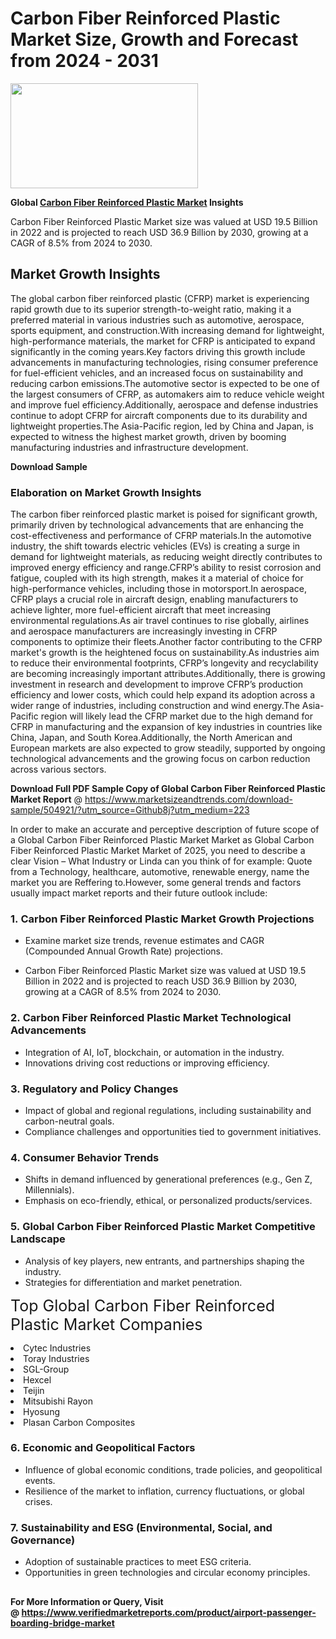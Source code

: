 <H1>Carbon Fiber Reinforced Plastic Market Size, Growth and Forecast from 2024 - 2031</H1><img class="aligncenter size-medium wp-image-584254" src="https://thirdeyenews.in/wp-content/uploads/2024/09/Global-Market-Research-300x168.jpeg" alt="" width="300" height="168" /><p><strong>Global&nbsp;<a href="https://www.marketsizeandtrends.com/download-sample/504921/?utm_source=Github8j?utm_medium=223">Carbon Fiber Reinforced Plastic Market</a> Insights</strong></p><p>Carbon Fiber Reinforced Plastic Market size was valued at USD 19.5 Billion in 2022 and is projected to reach USD 36.9 Billion by 2030, growing at a CAGR of 8.5% from 2024 to 2030.</p><p><h2>Market Growth Insights</h2> The global carbon fiber reinforced plastic (CFRP) market is experiencing rapid growth due to its superior strength-to-weight ratio, making it a preferred material in various industries such as automotive, aerospace, sports equipment, and construction.With increasing demand for lightweight, high-performance materials, the market for CFRP is anticipated to expand significantly in the coming years.Key factors driving this growth include advancements in manufacturing technologies, rising consumer preference for fuel-efficient vehicles, and an increased focus on sustainability and reducing carbon emissions.The automotive sector is expected to be one of the largest consumers of CFRP, as automakers aim to reduce vehicle weight and improve fuel efficiency.Additionally, aerospace and defense industries continue to adopt CFRP for aircraft components due to its durability and lightweight properties.The Asia-Pacific region, led by China and Japan, is expected to witness the highest market growth, driven by booming manufacturing industries and infrastructure development.<p><strong>Download Sample</strong></p> <h3>Elaboration on Market Growth Insights</h3> The carbon fiber reinforced plastic market is poised for significant growth, primarily driven by technological advancements that are enhancing the cost-effectiveness and performance of CFRP materials.In the automotive industry, the shift towards electric vehicles (EVs) is creating a surge in demand for lightweight materials, as reducing weight directly contributes to improved energy efficiency and range.CFRP’s ability to resist corrosion and fatigue, coupled with its high strength, makes it a material of choice for high-performance vehicles, including those in motorsport.In aerospace, CFRP plays a crucial role in aircraft design, enabling manufacturers to achieve lighter, more fuel-efficient aircraft that meet increasing environmental regulations.As air travel continues to rise globally, airlines and aerospace manufacturers are increasingly investing in CFRP components to optimize their fleets.Another factor contributing to the CFRP market's growth is the heightened focus on sustainability.As industries aim to reduce their environmental footprints, CFRP’s longevity and recyclability are becoming increasingly important attributes.Additionally, there is growing investment in research and development to improve CFRP’s production efficiency and lower costs, which could help expand its adoption across a wider range of industries, including construction and wind energy.The Asia-Pacific region will likely lead the CFRP market due to the high demand for CFRP in manufacturing and the expansion of key industries in countries like China, Japan, and South Korea.Additionally, the North American and European markets are also expected to grow steadily, supported by ongoing technological advancements and the growing focus on carbon reduction across various sectors.<p><span class=""><strong>Download Full PDF Sample Copy of Global Carbon Fiber Reinforced Plastic Market Report</strong> @ <a href="https://www.marketsizeandtrends.com/download-sample/504921/?utm_source=Github8j?utm_medium=223" target="_blank">https://www.marketsizeandtrends.com/download-sample/504921/?utm_source=Github8j?utm_medium=223</a></span></p><p>In order to make an accurate and perceptive description of future scope of a Global&nbsp;Carbon Fiber Reinforced Plastic Market Market as Global&nbsp;Carbon Fiber Reinforced Plastic Market Market of 2025, you need to describe a clear Vision &ndash; What Industry or Linda can you think of for example: Quote from a Technology, healthcare, automotive, renewable energy, name the market you are Reffering to.However, some general trends and factors usually impact market reports and their future outlook include:</p><h3>1.&nbsp;<strong>Carbon Fiber Reinforced Plastic Market Growth Projections</strong></h3><ul><li>Examine market size trends, revenue estimates and CAGR (Compounded Annual Growth Rate) projections.</li><li><p>Carbon Fiber Reinforced Plastic Market size was valued at USD 19.5 Billion in 2022 and is projected to reach USD 36.9 Billion by 2030, growing at a CAGR of 8.5% from 2024 to 2030.</p></li></ul><h3>2.&nbsp;<strong>Carbon Fiber Reinforced Plastic Market Technological Advancements</strong></h3><ul><li>Integration of AI, IoT, blockchain, or automation in the industry.</li><li>Innovations driving cost reductions or improving efficiency.</li></ul><h3>3.&nbsp;<strong>Regulatory and Policy Changes</strong></h3><ul><li>Impact of global and regional regulations, including sustainability and carbon-neutral goals.</li><li>Compliance challenges and opportunities tied to government initiatives.</li></ul><h3>4.&nbsp;<strong>Consumer Behavior Trends</strong></h3><ul><li>Shifts in demand influenced by generational preferences (e.g., Gen Z, Millennials).</li><li>Emphasis on eco-friendly, ethical, or personalized products/services.</li></ul><h3>5.&nbsp;<strong>Global Carbon Fiber Reinforced Plastic Market Competitive Landscape</strong></h3><ul><li>Analysis of key players, new entrants, and partnerships shaping the industry.</li><li>Strategies for differentiation and market penetration.</li></ul><p data-pm-slice="1 1 []"><span style="color: inherit; font-family: inherit; font-size: 25px;">Top Global Carbon Fiber Reinforced Plastic Market Companies</span></p><div class="" data-test-id=""><p><li>Cytec Industries</li><li> Toray Industries</li><li> SGL-Group</li><li> Hexcel</li><li> Teijin</li><li> Mitsubishi Rayon</li><li> Hyosung</li><li> Plasan Carbon Composites</li></p></div><h3>6.&nbsp;<strong>Economic and Geopolitical Factors</strong></h3><ul><li>Influence of global economic conditions, trade policies, and geopolitical events.</li><li>Resilience of the market to inflation, currency fluctuations, or global crises.</li></ul><h3>7.&nbsp;<strong>Sustainability and ESG (Environmental, Social, and Governance)</strong></h3><ul><li>Adoption of sustainable practices to meet ESG criteria.</li><li>Opportunities in green technologies and circular economy principles.</li></ul><h2><strong style="font-size: 14px;">For More Information or Query, Visit @&nbsp;</strong><a style="background-color: #ffffff; font-size: 14px;" href="https://www.marketsizeandtrends.com/report/carbon-fiber-reinforced-plastic-market/" target="_blank">https://www.verifiedmarketreports.com/product/airport-passenger-boarding-bridge-market</a></h2>